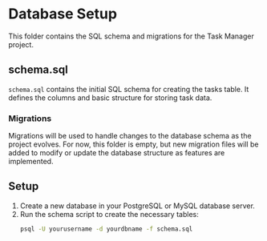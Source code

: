 # Database Setup

This folder contains the SQL schema and migrations for the Task Manager project.

## schema.sql

`schema.sql` contains the initial SQL schema for creating the tasks table. It defines the columns and basic structure for storing task data.

### Migrations

Migrations will be used to handle changes to the database schema as the project evolves. For now, this folder is empty, but new migration files will be added to modify or update the database structure as features are implemented.

## Setup

1. Create a new database in your PostgreSQL or MySQL database server.
2. Run the schema script to create the necessary tables:
   ```bash
   psql -U yourusername -d yourdbname -f schema.sql
